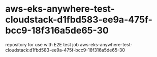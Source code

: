 # aws-eks-anywhere-test-cloudstack-d1fbd583-ee9a-475f-bcc9-18f316a5de65-30
repository for use with E2E test job aws-eks-anywhere-test-cloudstack:d1fbd583-ee9a-475f-bcc9-18f316a5de65-30
